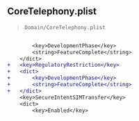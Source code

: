 ## CoreTelephony.plist

> `Domain/CoreTelephony.plist`

```diff

 		<key>DevelopmentPhase</key>
 		<string>FeatureComplete</string>
 	</dict>
+	<key>RegulatoryRestriction</key>
+	<dict>
+		<key>DevelopmentPhase</key>
+		<string>FeatureComplete</string>
+	</dict>
 	<key>SecureIntentSIMTransfer</key>
 	<dict>
 		<key>Enabled</key>

```
